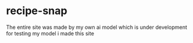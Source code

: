 # recipe-snap
The entire site was made by my own ai model which is under development for testing my model i made this site 
